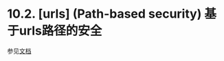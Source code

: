 10.2. [urls] (Path-based security) 基于urls路径的安全
========================

参见[文档](https://github.com/waylau/apache-shiro-1.2.x-reference/blob/master/III.%20Web%20Applications/10.%20Web.md#web-ini-configuration
)